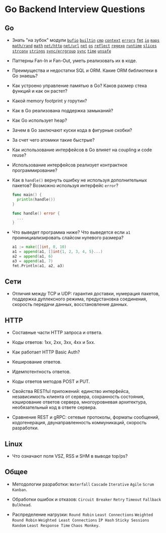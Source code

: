 # Go Backend Interview Questions

## Go

* Знать "на зубок" модули
[`bufio`](https://pkg.go.dev/bufio)
[`builtin`](https://pkg.go.dev/builtin)
[`cmp`](https://pkg.go.dev/cmp)
[`context`](https://pkg.go.dev/context)
[`errors`](https://pkg.go.dev/errors)
[`fmt`](https://pkg.go.dev/fmt)
[`io`](https://pkg.go.dev/io)
[`maps`](https://pkg.go.dev/maps)
[`math/rand`](https://pkg.go.dev/math/rand)
[`math`](https://pkg.go.dev/math)
[`net/http`](https://pkg.go.dev/net/http)
[`net/url`](https://pkg.go.dev/net/url)
[`net`](https://pkg.go.dev/net)
[`os`](https://pkg.go.dev/os)
[`reflect`](https://pkg.go.dev/reflect)
[`regexp`](https://pkg.go.dev/regexp)
[`runtime`](https://pkg.go.dev/runtime)
[`slices`](https://pkg.go.dev/slices)
[`strconv`](https://pkg.go.dev/strconv)
[`strings`](https://pkg.go.dev/strings)
[`sync/errgroup`](https://pkg.go.dev/golang.org/x/sync/errgroup)
[`sync`](https://pkg.go.dev/sync)
[`time`](https://pkg.go.dev/time)
[`unsafe`](https://pkg.go.dev/unsafe)

* Паттерны Fan-In и Fan-Out, уметь реализовать их в коде.

* Преимущества и недостатки SQL и ORM. Какие ORM библиотеки в Go знаешь?

* Как устроено управление памятью в Go? Каков размер стека функций и как он растет?

* Какой memory footprint у горутин?

* Как в Go реализована поддержка замыканий?
  
* Как Go использует heap?

* Зачем в Go заключают куски кода в фигурные скобки?

* За счет чего атомики такие быстрые?

* Как использование интерфейсов в Go влияет на coupling и code reuse?

* Использование интерфейсов реализует контрактное программирование?

* Как в `handle()` вернуть ошибку не используя дополнительных пакетов? Возможно используя интерфейс `error`?
  ```go
  func main() {
    println(handle())
  }

  func handle() error {
    ...
  }
  ```

* Что выведет программа ниже? Что выведется если `a1` проинициализировать слайсом нулевого размера?
  ```go
  a1 := make([]int, 0, 10)
  a1 = append(a1, []int{1, 2, 3, 4, 5}...)
  a2 = append(a1, 6)
  a3 = append(a1, 7)
  fmt.Println(a1, a2, a3)
  ```

## Сети

* Отличия между TCP и UDP: гарантия доставки, нумерация пакетов, поддержка дуплексного режима, предустановка соединения, скорость передачи данных, восстановление данных.

## HTTP

* Составные части HTTP запроса и ответа.

* Коды ответов: 1xx, 2xx, 3xx, 4xx и 5xx.

* Как работает HTTP Basic Auth?

* Кеширование ответов.

* Идемпотентность ответов.

* Коды ответов методов POST и PUT.

* Свойства RESTful приложений: единство интерфейса, независимость клиента от сервера, сохранность состояния, кэширование ответов сервера, многоуровневая архитектура, необязательный код в ответе сервера.

* Сравнение REST и gRPC: сетевые протоколы, форматы сообщений, кодогенерация, двунаправленность коммуникаций, скорость разработки.

## Linux

* Что означают поля VSZ, RSS и SHM в выводе top/ps?

## Общее

* Методологии разработки: `Waterfall` `Cascade` `Iterative` `Agile` `Scrum` `Kanban`.

* Обработки ошибок и отказов: `Circuit Breaker` `Retry` `Timeout` `Fallback` `Bulkhead`.

* Распределение нагрузки: `Round Robin` `Least Connections` `Weighted Round Robin` `Weighted Least Connections` `IP Hash` `Sticky Sessions` `Random` `Least Response Time` `Chaos Monkey`.
